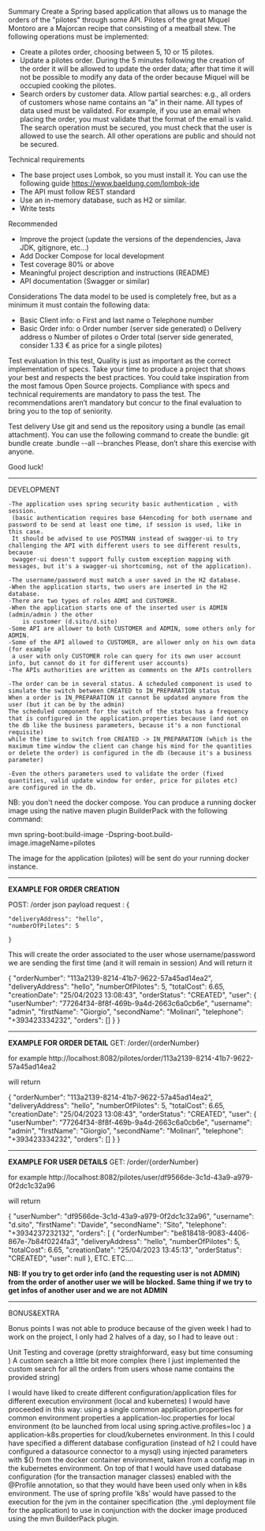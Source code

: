 Summary 
Create a Spring based application that allows us to manage the orders of the "pilotes" through some 
API. Pilotes of the great Miquel Montoro are a Majorcan recipe that consisting of a meatball stew. 
The following operations must be implemented: 
- Create a pilotes order, choosing between 5, 10 or 15 pilotes. 
- Update  a  pilotes  order.
During the  5  minutes  following  the  creation  of  the  order  it  will  be  allowed to update the order data; after that time it will not be possible to modify any data of  the order because Miquel will be occupied cooking the pilotes. 
- Search orders by customer data. Allow partial searches: e.g., all orders of customers whose  name contains an “a” in their name. 
All types of data used must be validated. For example, if you use an email when placing the order, you must validate that the format of the email is valid. 
The search operation must be secured, you must check that the user is allowed to use the search. All other operations are public and should not be secured. 
 
Technical requirements 
- The base project uses Lombok, so you must install it. You can use the following guide https://www.baeldung.com/lombok-ide 
- The API must follow REST standard 
- Use an in-memory database, such as H2 or similar. 
- Write tests 
 
Recommended 
- Improve the project (update the versions of the dependencies, Java JDK, gitignore, etc...) 
- Add Docker Compose for local development 
- Test coverage 80% or above 
- Meaningful project description and instructions (README) 
- API documentation (Swagger or similar) 
 
Considerations 
The data model to be used is completely free, but as a minimum it must contain the following data: 
- Basic Client info: 
o First and last name 
o Telephone  number 
- Basic Order info: 
o Order number (server side generated) 
o Delivery address 
o Number of pilotes 
o Order total (server side generated, consider 1.33 € as price for a single pilotes) 
 
Test evaluation 
In this test, Quality is just as important as the correct implementation of specs. Take your time to 
produce a project that shows your best and respects the best practices. You could take inspiration 
from the most famous Open Source projects. 
Compliance with specs and technical requirements are mandatory to pass the test. 
The recommendations aren’t mandatory but concur to the final evaluation to bring you to the top of 
seniority. 
 
Test delivery 
Use git and send us the repository using a bundle (as email attachment). You can use the following 
command to create the bundle: 
git bundle create <yourname>.bundle --all --branches 
Please, don’t share this exercise with anyone. 
 
 
Good luck! 



----------------------------------
DEVELOPMENT

 
	-The application uses spring security basic authentication , with session.
	 (basic authentication requires base 64encoding for both username and password to be send at least one time, if session is used, like in this case.
	 It should be advised to use POSTMAN instead of swagger-ui to try challenging the API with different users to see different results, because
	 swagger-ui doesn't support fully custom exception mapping with messages, but it's a swagger-ui shortcoming, not of the application).
	 
	-The username/password must match a user saved in the H2 database.
	-When the application starts, two users are inserted in the H2 database.
	-There are two types of roles ADMI and CUSTOMER.
	-When the application starts one of the inserted user is ADMIN (admin/admin ) the other
		is customer (d.sito/d.sito)
	-Some API are allower to both CUSTOMER and ADMIN, some others only for ADMIN.
	-Some of the API allowed to CUSTOMER, are allower only on his own data (for example
	 a user with only CUSTOMER role can query for its own user account info, but cannot do it for different user accounts)
	-The APIs authorities are written as comments on the APIs controllers

	-The order can be in several status. A scheduled component is used to simulate the switch between CREATED to IN_PREPARATION status
	When a order is IN_PREPARATION it cannot be updated anymore from the user (but it can be by the admin)
	The scheduled component for the switch of the status has a frequency that is configured in the application.properties because (and not on the db like the business parameters, because it's a non functional requisite)
	while the time to switch from CREATED -> IN_PREPARATION (which is the maximum time window the client can change his mind for the quantities or delete the order) is configured in the db (because it's a business parameter)

	-Even the others parameters used to validate the order (fixed quantities, valid update window for order, price for pilotes etc)
	are configured in the db.


  NB: you don't need the docker compose.
  You can produce a running docker image using the native maven plugin BuilderPack with the following command:

  mvn spring-boot:build-image -Dspring-boot.build-image.imageName=pilotes

  The image for the application (pilotes) will be sent do your running docker instance.

----------------------------------

**EXAMPLE FOR ORDER CREATION**
 
POST: /order
json payload request : 
	{
  
	"deliveryAddress": "hello",
	"numberOfPilotes": 5 
	
	}

This will create the order associated to the user whose username/password we are sending the first time (and it will remain in session)
And will return it

{
  "orderNumber": "113a2139-8214-41b7-9622-57a45ad14ea2",
  "deliveryAddress": "hello",
  "numberOfPilotes": 5,
  "totalCost": 6.65,
  "creationDate": "25/04/2023 13:08:43",
  "orderStatus": "CREATED",
  "user": {
    "userNumber": "77264f34-8f8f-469b-9a4d-2663c6a0cb6e",
    "username": "admin",
    "firstName": "Giorgio",
    "secondName": "Molinari",
    "telephone": "+393423334232",
    "orders": []
  }
}

----------------------------------

**EXAMPLE FOR ORDER DETAIL**
GET: /order/{orderNumber}    

for example http://localhost:8082/pilotes/order/113a2139-8214-41b7-9622-57a45ad14ea2

will return 

{
  "orderNumber": "113a2139-8214-41b7-9622-57a45ad14ea2",
  "deliveryAddress": "hello",
  "numberOfPilotes": 5,
  "totalCost": 6.65,
  "creationDate": "25/04/2023 13:08:43",
  "orderStatus": "CREATED",
  "user": {
    "userNumber": "77264f34-8f8f-469b-9a4d-2663c6a0cb6e",
    "username": "admin",
    "firstName": "Giorgio",
    "secondName": "Molinari",
    "telephone": "+393423334232",
    "orders": []
  }
}


----------------------------------

**EXAMPLE FOR USER DETAILS**
GET: /order/{orderNumber}    

for example http://localhost:8082/pilotes/user/df9566de-3c1d-43a9-a979-0f2dc1c32a96

will return 

{
    "userNumber": "df9566de-3c1d-43a9-a979-0f2dc1c32a96",
    "username": "d.sito",
    "firstName": "Davide",
    "secondName": "Sito",
    "telephone": "+3934237232132",
    "orders": [
        {
            "orderNumber": "be818418-9083-4406-867e-7b84f0224fa3",
            "deliveryAddress": "hello",
            "numberOfPilotes": 5,
            "totalCost": 6.65,
            "creationDate": "25/04/2023 13:45:13",
            "orderStatus": "CREATED",
            "user": null
        },
        ETC. ETC....






**NB: If you try to get order info (and the requesting user is not ADMIN) from the order of another user we will be blocked.
Same thing if we try to get infos of another user and we are not ADMIN**

-------------------------------
BONUS&EXTRA 

Bonus points I was not able to produce because of the given week I had to work on the project, I only had 2 halves of a day, so I had to leave out :

Unit Testing and coverage (pretty straighforward, easy but time consuming )
A custom search a little bit more complex (here I just implemented the custom search for all the orders from users whose name contains the provided string)

I would have liked to create different configuration/application files for different execution environment (local and kubernetes)
I would have proceeded in this way:
  using a single common application.properties for common environment properties
  a application-loc.properties for local environment (to be launched from local using spring.active.profiles=loc )
  a application-k8s.properties for cloud/kubernetes environment.
   In this I could have specified a different database configuration (instead of h2 I could have configured a datasource connector to a mysql)
   using injected parameters with ${} from the docker container environment, taken from a config map in the kubernetes environment.
   On top of that I would have used database configuration (for the transaction manager classes) enabled with the @Profile annotation, so that they would have been
   used only when in k8s environment.
   The use of spring profile 'k8s' would have passed to the execution for the jvm in the container specification (the .yml deployment file for the application)
   to use in conjunction with the docker image produced using the mvn BuilderPack plugin.